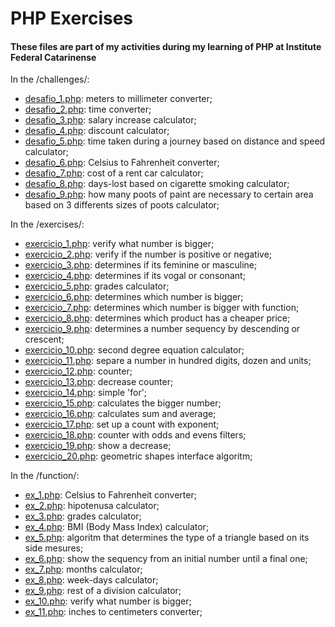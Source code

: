 # PHP Exercises 
#### These files are part of my activities during my learning of PHP at Institute Federal Catarinense

In the /challenges/:

- <a href="https://github.com/yasmindevegili/PHP-Exercises/blob/bf979a3559ad737f3edaf9f2f4645f703f5341e6/desafio_1.php">desafio_1.php</a>: meters to millimeter converter;
- <a href="https://github.com/yasmindevegili/PHP-Exercises/blob/bf979a3559ad737f3edaf9f2f4645f703f5341e6/desafio_2.php">desafio_2.php</a>: time converter;
- <a href="https://github.com/yasmindevegili/PHP-Exercises/blob/bf979a3559ad737f3edaf9f2f4645f703f5341e6/desafio_3.php">desafio_3.php</a>: salary increase calculator;
- <a href="https://github.com/yasmindevegili/PHP-Exercises/blob/bf979a3559ad737f3edaf9f2f4645f703f5341e6/desafio_4.php">desafio_4.php</a>: discount calculator;
- <a href="https://github.com/yasmindevegili/PHP-Exercises/blob/bf979a3559ad737f3edaf9f2f4645f703f5341e6/desafio_5.php">desafio_5.php</a>: time taken during a journey based on distance and speed calculator;
- <a href="https://github.com/yasmindevegili/PHP-Exercises/blob/bf979a3559ad737f3edaf9f2f4645f703f5341e6/desafio_6.php">desafio_6.php</a>: Celsius to Fahrenheit converter;
- <a href="https://github.com/yasmindevegili/PHP-Exercises/blob/bf979a3559ad737f3edaf9f2f4645f703f5341e6/desafio_7.php">desafio_7.php</a>: cost of a rent car calculator;
- <a href="https://github.com/yasmindevegili/PHP-Exercises/blob/bf979a3559ad737f3edaf9f2f4645f703f5341e6/desafio_8.php">desafio_8.php</a>: days-lost based on cigarette smoking calculator;
- <a href="https://github.com/yasmindevegili/PHP-Exercises/blob/bf979a3559ad737f3edaf9f2f4645f703f5341e6/desafio_9.php">desafio_9.php</a>: how many poots of paint are necessary to certain area based on 3 differents sizes of poots calculator;

In the /exercises/:

- <a href="https://github.com/yasmindevegili/PHP-Exercises-Part-2/blob/54fbb5b52e13d64ce1322f72efa96b48bafaf688/exercicio_1.php">exercicio_1.php</a>: verify what number is bigger;
- <a href="https://github.com/yasmindevegili/PHP-Exercises-Part-2/blob/54fbb5b52e13d64ce1322f72efa96b48bafaf688/exercicio_2.php">exercicio_2.php</a>: verify if the number is positive or negative;
- <a href="https://github.com/yasmindevegili/PHP-Exercises-Part-2/blob/54fbb5b52e13d64ce1322f72efa96b48bafaf688/exercicio_3.php">exercicio_3.php</a>: determines if its feminine or masculine;
- <a href="https://github.com/yasmindevegili/PHP-Exercises-Part-2/blob/54fbb5b52e13d64ce1322f72efa96b48bafaf688/exercicio_4.php">exercicio_4.php</a>: determines if its vogal or consonant;
- <a href="https://github.com/yasmindevegili/PHP-Exercises-Part-2/blob/54fbb5b52e13d64ce1322f72efa96b48bafaf688/exercicio_5.php">exercicio_5.php</a>: grades calculator;
- <a href="https://github.com/yasmindevegili/PHP-Exercises-Part-2/blob/54fbb5b52e13d64ce1322f72efa96b48bafaf688/exercicio_6.php">exercicio_6.php</a>: determines which number is bigger;
- <a href="https://github.com/yasmindevegili/PHP-Exercises-Part-2/blob/54fbb5b52e13d64ce1322f72efa96b48bafaf688/exercicio_7.php">exercicio_7.php</a>: determines which number is bigger with function;
- <a href="https://github.com/yasmindevegili/PHP-Exercises-Part-2/blob/54fbb5b52e13d64ce1322f72efa96b48bafaf688/exercicio_8.php">exercicio_8.php</a>: determines which product has a cheaper price;
- <a href="https://github.com/yasmindevegili/PHP-Exercises-Part-2/blob/54fbb5b52e13d64ce1322f72efa96b48bafaf688/exercicio_9.php">exercicio_9.php</a>: determines a number sequency by descending or crescent;
- <a href="https://github.com/yasmindevegili/PHP-Exercises-Part-2/blob/54fbb5b52e13d64ce1322f72efa96b48bafaf688/exercicio_10.php">exercicio_10.php</a>: second degree equation calculator;
- <a href="https://github.com/yasmindevegili/PHP-Exercises-Part-2/blob/54fbb5b52e13d64ce1322f72efa96b48bafaf688/exercicio_11.php">exercicio_11.php</a>: separe a number in hundred digits, dozen and units;
- <a href="https://github.com/yasmindevegili/PHP-Exercises-Part-2/blob/54fbb5b52e13d64ce1322f72efa96b48bafaf688/exercicio_12.php">exercicio_12.php</a>: counter;
- <a href="https://github.com/yasmindevegili/PHP-Exercises-Part-2/blob/54fbb5b52e13d64ce1322f72efa96b48bafaf688/exercicio_13.php">exercicio_13.php</a>: decrease counter;
- <a href="https://github.com/yasmindevegili/PHP-Exercises-Part-2/blob/54fbb5b52e13d64ce1322f72efa96b48bafaf688/exercicio_14.php">exercicio_14.php</a>: simple 'for';
- <a href="https://github.com/yasmindevegili/PHP-Exercises-Part-2/blob/54fbb5b52e13d64ce1322f72efa96b48bafaf688/exercicio_15.php">exercicio_15.php</a>: calculates the bigger number;
- <a href="https://github.com/yasmindevegili/PHP-Exercises-Part-2/blob/54fbb5b52e13d64ce1322f72efa96b48bafaf688/exercicio_16.php">exercicio_16.php</a>: calculates sum and average;
- <a href="https://github.com/yasmindevegili/PHP-Exercises-Part-2/blob/54fbb5b52e13d64ce1322f72efa96b48bafaf688/exercicio_17.php">exercicio_17.php</a>: set up a count with exponent;
- <a href="https://github.com/yasmindevegili/PHP-Exercises-Part-2/blob/54fbb5b52e13d64ce1322f72efa96b48bafaf688/exercicio_18.php">exercicio_18.php</a>: counter with odds and evens filters;
- <a href="https://github.com/yasmindevegili/PHP-Exercises-Part-2/blob/54fbb5b52e13d64ce1322f72efa96b48bafaf688/exercicio_19.php">exercicio_19.php</a>: show a decrease;
- <a href="https://github.com/yasmindevegili/PHP-Exercises-Part-2/blob/54fbb5b52e13d64ce1322f72efa96b48bafaf688/exercicio_20.php">exercicio_20.php</a>: geometric shapes interface algoritm;

In the /function/:

- <a href="https://github.com/yasmindevegili/Lista_function/blob/0a3572e9b1cb77462f1dbeff446ff3d6bfc10beb/ex_1.php">ex_1.php</a>: Celsius to Fahrenheit converter;
- <a href="https://github.com/yasmindevegili/Lista_function/blob/0a3572e9b1cb77462f1dbeff446ff3d6bfc10beb/ex_2.php">ex_2.php</a>: hipotenusa calculator;
- <a href="https://github.com/yasmindevegili/Lista_function/blob/0a3572e9b1cb77462f1dbeff446ff3d6bfc10beb/ex_3.php">ex_3.php</a>: grades calculator;
- <a href="https://github.com/yasmindevegili/Lista_function/blob/0a3572e9b1cb77462f1dbeff446ff3d6bfc10beb/ex_4.php">ex_4.php</a>: BMI (Body Mass Index) calculator;
- <a href="https://github.com/yasmindevegili/Lista_function/blob/0a3572e9b1cb77462f1dbeff446ff3d6bfc10beb/ex_5.php">ex_5.php</a>: algoritm that 
determines the type of a triangle based on its side mesures;
- <a href="https://github.com/yasmindevegili/Lista_function/blob/0a3572e9b1cb77462f1dbeff446ff3d6bfc10beb/ex_6.php">ex_6.php</a>: show the sequency from an initial number until a final one;
- <a href="https://github.com/yasmindevegili/Lista_function/blob/0a3572e9b1cb77462f1dbeff446ff3d6bfc10beb/ex_7.php">ex_7.php</a>: months calculator;
- <a href="https://github.com/yasmindevegili/Lista_function/blob/0a3572e9b1cb77462f1dbeff446ff3d6bfc10beb/ex_8.php">ex_8.php</a>: week-days calculator;
- <a href="https://github.com/yasmindevegili/Lista_function/blob/0a3572e9b1cb77462f1dbeff446ff3d6bfc10beb/ex_9.php">ex_9.php</a>: rest of a division calculator;
- <a href="https://github.com/yasmindevegili/Lista_function/blob/0a3572e9b1cb77462f1dbeff446ff3d6bfc10beb/ex_10.php">ex_10.php</a>: verify what number is bigger;
- <a href="https://github.com/yasmindevegili/Lista_function/blob/0a3572e9b1cb77462f1dbeff446ff3d6bfc10beb/ex_11.php">ex_11.php</a>: inches to centimeters converter;
